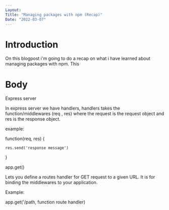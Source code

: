 ```yaml
---
Layout:
Title: "Managing packages with npm (Recap)"
Date: "2022-03-07"
---
```


# Introduction

On this blogpost i'm going to do a recap on what i have learned about managing packages with npm. This

# Body

Express server

In express server we have handlers, handlers takes the function/middlewares (req , res) where the request is the request object and res is the response object. 

example:

function(req, res) {

    res.send('response message')
}

app.get()

Lets you define a routes handler for GET request to a given URL.
It is for binding the middlewares to your application.

Example:

app.get('/path, function route handler)